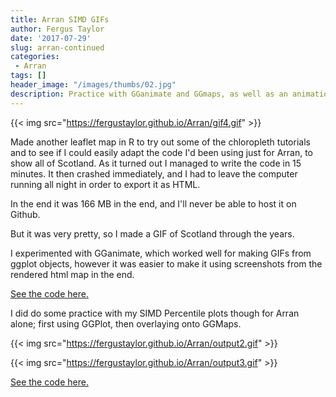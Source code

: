 ```yaml
---
title: Arran SIMD GIFs
author: Fergus Taylor
date: '2017-07-29'
slug: arran-continued
categories:
 - Arran
tags: []
header_image: "/images/thumbs/02.jpg"
description: Practice with GGanimate and GGmaps, as well as an animation of leaflet maps."
---
```


{{< img src="https://fergustaylor.github.io/Arran/gif4.gif" >}}

Made another leaflet map in R to try out some of the chloropleth tutorials and to see if I could easily adapt the code I'd been using just for Arran, to show all of Scotland.
As it turned out I managed to write the code in 15 minutes. It then crashed immediately, and I had to leave the computer running all night in order to export it as HTML.

In the end it was 166 MB in the end, and I'll never be able to host it on Github.

But it was very pretty, so I made a GIF of Scotland through the years.

I experimented with GGanimate, which worked well for making GIFs from ggplot objects, however it was easier to make it using screenshots from the rendered html map in the end.

[See the code here.](https://fergustaylor.github.io/Arran/Map_Code.html#map4_arran_vs_scotland)

I did do some practice with my SIMD Percentile plots though for Arran alone; first using GGPlot, then overlaying onto GGMaps.

{{< img src="https://fergustaylor.github.io/Arran/output2.gif" >}}

{{< img src="https://fergustaylor.github.io/Arran/output3.gif" >}}

[See the code here.](https://fergustaylor.github.io/Arran/GGAnimate.html#creating_animated_maps)
